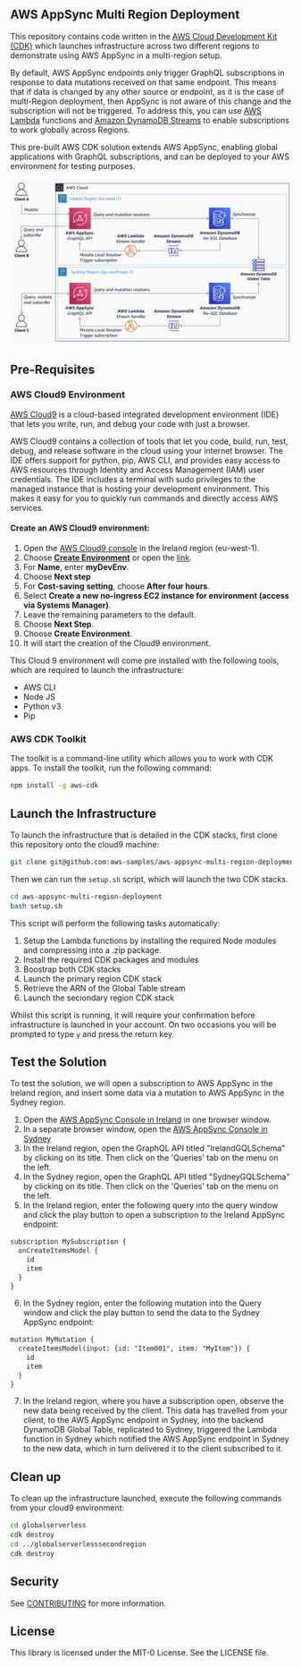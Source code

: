 ## AWS AppSync Multi Region Deployment

This repository contains code written in the [AWS Cloud Development Kit (CDK)](https://aws.amazon.com/cdk/) which launches infrastructure across two different regions to demonstrate using AWS AppSync in a multi-region setup.

By default, AWS AppSync endpoints only trigger GraphQL subscriptions in response to data mutations received on that same endpoint. This means that if data is changed by any other source or endpoint, as it is the case of multi-Region deployment, then AppSync is not aware of this change and the subscription will not be triggered. To address this, you can use [AWS Lambda](https://aws.amazon.com/lambda/) functions and [Amazon DynamoDB Streams](http://docs.aws.amazon.com/amazondynamodb/latest/developerguide/Streams.html) to enable subscriptions to work globally across Regions.

This pre-built AWS CDK solution extends AWS AppSync, enabling global applications with GraphQL subscriptions, and can be deployed to your AWS environment for testing purposes.

![Global Serverless Infrastructure](infrastructure.png?raw=true "Global Serverless Infrastructure")


## Pre-Requisites
### AWS Cloud9 Environment

[AWS Cloud9](<https://aws.amazon.com/cloud9/>) is a cloud-based integrated development environment (IDE) that lets you write, run, and debug your code with just a browser.

AWS Cloud9 contains a collection of tools that let you code, build, run, test, debug, and release software in the cloud using your internet browser. The IDE offers support for python, pip, AWS CLI, and provides easy access to AWS resources through Identity and Access Management (IAM) user credentials. The IDE includes a terminal with sudo privileges to the managed instance that is hosting your development environment. This makes it easy for you to quickly run commands and directly access AWS services.

#### Create an AWS Cloud9 environment:

1. Open the [AWS Cloud9 console](<https://eu-west-1.console.aws.amazon.com/cloud9/home?region=eu-west-1>) in the Ireland region (eu-west-1).
1. Choose **[Create Environment](<https://eu-west-1.console.aws.amazon.com/cloud9/home/create>)** or open the [link](<https://eu-west-1.console.aws.amazon.com/cloud9/home/create>).
1. For **Name**, enter **myDevEnv**.
1. Choose **Next step**
1. For **Cost-saving setting**, choose **After four hours**.
1. Select **Create a new no-ingress EC2 instance for environment (access via Systems Manager)**.
1. Leave the remaining parameters to the default.
1. Choose **Next Step**.
1. Choose **Create Environment**.
1. It will start the creation of the Cloud9 environment.

This Cloud 9 environment will come pre installed with the following tools, which are required to launch the infrastructure:
- AWS CLI
- Node JS
- Python v3
- Pip

### AWS CDK Toolkit
The toolkit is a command-line utility which allows you to work with CDK apps.
To install the toolkit, run the following command:
```bash
npm install -g aws-cdk
```

## Launch the Infrastructure
To launch the infrastructure that is detailed in the CDK stacks, first clone this repository onto the cloud9 machine:
```bash
git clone git@github.com:aws-samples/aws-appsync-multi-region-deployment.git
```

Then we can run the `setup.sh` script, which will launch the two CDK stacks.
```bash
cd aws-appsync-multi-region-deployment
bash setup.sh
```

This script will perform the following tasks automatically:
1. Setup the Lambda functions by installing the required Node modules and compressing into a .zip package.
2. Install the required CDK packages and modules
3. Boostrap both CDK stacks
4. Launch the primary region CDK stack
5. Retrieve the ARN of the Global Table stream
6. Launch the seciondary region CDK stack

Whilst this script is running, it will require your confirmation before infrastructure is launched in your account. On two occasions you will be prompted to type `y` and press the return key.

## Test the Solution
To test the solution, we will open a subscription to AWS AppSync in the Ireland region, and insert some data via a mutation to AWS AppSync in the Sydney region.

1. Open the [AWS AppSync Console in Ireland](https://eu-west-1.console.aws.amazon.com/appsync/home?region=eu-west-1) in one browser window.
2. In a separate browser window, open the [AWS AppSync Console in Sydney](https://ap-southeast-2.console.aws.amazon.com/appsync/home)
3. In the Ireland region, open the GraphQL API titled "IrelandGQLSchema" by clicking on its title. Then click on the 'Queries' tab on the menu on the left.
4. In the Sydney region, open the GraphQL API titled "SydneyGQLSchema" by clicking on its title. Then click on the 'Queries' tab on the menu on the left.
5. In the Ireland region, enter the following query into the query window and click the play button to open a subscription to the Ireland AppSync endpoint:
```
subscription MySubscription {
  onCreateItemsModel {
    id
    item
  }
}
```
6. In the Sydney region, enter the following mutation into the Query window and click the play button to send the data to the Sydney AppSync endpoint:
```
mutation MyMutation {
  createItemsModel(input: {id: "Item001", item: "MyItem"}) {
    id
    item
  }
}
```
7. In the Ireland region, where you have a subscription open, observe the new data being received by the client. This data has travelled from your client, to the AWS AppSync endpoint in Sydney, into the backend DynamoDB Global Table, replicated to Sydney, triggered the Lambda function in Sydney which notified the AWS AppSync endpoint in Sydney to the new data, which in turn delivered it to the client subscribed to it.

## Clean up
To clean up the infrastructure launched, execute the following commands from your cloud9 environment:
```bash
cd globalserverless
cdk destroy
cd ../globalserverlesssecondregion
cdk destroy
```

## Security

See [CONTRIBUTING](CONTRIBUTING.md#security-issue-notifications) for more information.

## License

This library is licensed under the MIT-0 License. See the LICENSE file.

